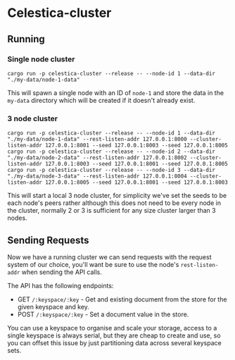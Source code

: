 # Celestica-cluster

## Running
### Single node cluster
```shell
cargo run -p celestica-cluster --release -- --node-id 1 --data-dir "./my-data/node-1-data" 
```

This will spawn a single node with an ID of `node-1` and store the data in the `my-data` directory which will be
created if it doesn't already exist.


### 3 node cluster
```shell
cargo run -p celestica-cluster --release -- --node-id 1 --data-dir "./my-data/node-1-data" --rest-listen-addr 127.0.0.1:8000 --cluster-listen-addr 127.0.0.1:8001 --seed 127.0.0.1:8003 --seed 127.0.0.1:8005
cargo run -p celestica-cluster --release -- --node-id 2 --data-dir "./my-data/node-2-data" --rest-listen-addr 127.0.0.1:8002 --cluster-listen-addr 127.0.0.1:8003 --seed 127.0.0.1:8001 --seed 127.0.0.1:8005
cargo run -p celestica-cluster --release -- --node-id 3 --data-dir "./my-data/node-3-data" --rest-listen-addr 127.0.0.1:8004 --cluster-listen-addr 127.0.0.1:8005 --seed 127.0.0.1:8001 --seed 127.0.0.1:8003
```

This will start a local 3 node cluster, for simplicity we've set the seeds to be each node's peers rather although this does
not need to be every node in the cluster, normally 2 or 3 is sufficient for any size cluster larger than 3 nodes.

## Sending Requests
Now we have a running cluster we can send requests with the request system of our choice,
you'll want be sure to use the node's `rest-listen-addr` when sending the API calls.

The API has the following endpoints:
- GET `/:keyspace/:key` - Get and existing document from the store for the given keyspace and key.
- POST `/:keyspace/:key` - Set a document value in the store.

You can use a keyspace to organise and scale your storage, access to a single keyspace is always serial,
but they are cheap to create and use, so you can offset this issue by just partitioning data across several
keyspace sets.